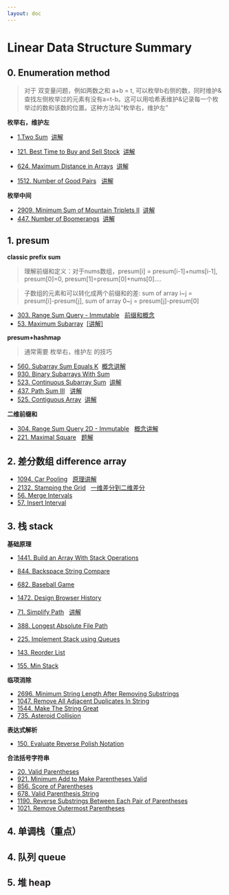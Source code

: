 ```yaml
---
layout: doc
---
```

# Linear Data Structure Summary

## 0. Enumeration method
>对于 双变量问题，例如两数之和 a+b = t, 可以枚举b右侧的数，同时维护&查找左侧枚举过的元素有没有a=t-b。这可以用哈希表维护&记录每一个枚举过的数和该数的位置。这种方法叫“枚举右，维护左”

**枚举右，维护左**

- [1.Two Sum](https://leetcode.com/problems/two-sum/description/)
&nbsp;[讲解](https://leetcode.cn/problems/two-sum/solutions/2326193/dong-hua-cong-liang-shu-zhi-he-zhong-wo-0yvmj)

- [121. Best Time to Buy and Sell Stock](https://leetcode.com/problems/best-time-to-buy-and-sell-stock/description/) 
 &nbsp;[讲解](https://leetcode.cn/problems/best-time-to-buy-and-sell-stock/solutions/2464650/mei-ju-mai-chu-jie-ge-wei-hu-mai-ru-de-z-02ud)

- [624. Maximum Distance in Arrays](https://leetcode.com/problems/maximum-distance-in-arrays/description/) 
 &nbsp;[讲解](https://leetcode.cn/problems/maximum-distance-in-arrays/solutions/3067679/mei-ju-you-wei-hu-zuo-pythonjavaccgojsru-wtgb)

- [1512. Number of Good Pairs](https://leetcode.com/problems/number-of-good-pairs/description/)
&nbsp; [讲解](https://leetcode.cn/problems/number-of-good-pairs/solutions/2974653/mei-ju-you-wei-hu-zuo-pythonjavaccgojsru-7u5v)

**枚举中间**
- [2909. Minimum Sum of Mountain Triplets II](https://leetcode.com/problems/minimum-sum-of-mountain-triplets-ii/description/)
&nbsp;[讲解](https://leetcode.cn/problems/minimum-sum-of-mountain-triplets-ii/solutions/2493548/mei-ju-numsj-qian-hou-zhui-fen-jie-pytho-tskf)
- [447. Number of Boomerangs](https://leetcode.com/problems/number-of-boomerangs/description/)
&nbsp;[讲解](https://leetcode.cn/problems/number-of-boomerangs/solutions/2595488/jian-ji-xie-fa-fu-xiang-si-ti-mu-pythonj-39p8)

## 1. presum
**classic prefix sum**
>理解前缀和定义：对于nums数组，presum[i] = presum[i-1]+nums[i-1], presum[0]=0, presum[1]=presum[0]+nums[0]....

> 子数组的元素和可以转化成两个前缀和的差: sum of array i~j = presum[i]-presum[j],  sum of array 0~j = presum[j]-presum[0] 

- [303. Range Sum Query - Immutable](https://leetcode.com/problems/range-sum-query-immutable/description/)
&nbsp; [前缀和概念](https://leetcode.cn/problems/range-sum-query-immutable/solutions/2693498/qian-zhui-he-ji-qi-kuo-zhan-fu-ti-dan-py-vaar)
- [53. Maximum Subarray](https://leetcode.com/problems/maximum-subarray/description/)
&nbsp;[[讲解]](https://leetcode.cn/problems/maximum-subarray/solutions/2533977/qian-zhui-he-zuo-fa-ben-zhi-shi-mai-mai-abu71)

**presum+hashmap**
>通常需要 枚举右，维护左 的技巧
- [560. Subarray Sum Equals K](https://leetcode.com/problems/subarray-sum-equals-k/description/)
&nbsp;[概念讲解](https://leetcode.cn/problems/subarray-sum-equals-k/solutions/2781031/qian-zhui-he-ha-xi-biao-cong-liang-ci-bi-4mwr/)
- [930. Binary Subarrays With Sum](https://leetcode.com/problems/binary-subarrays-with-sum/description/)
- [523. Continuous Subarray Sum](https://leetcode.com/problems/continuous-subarray-sum/description/)
&nbsp;[讲解](https://leetcode.cn/problems/continuous-subarray-sum/solutions/3600092/ling-shen-ke-hou-qian-zhui-he-ha-xi-by-z-u8v9)
- [437. Path Sum III](https://leetcode.com/problems/path-sum-iii/description/)
&nbsp; [讲解](https://leetcode.cn/problems/path-sum-iii/solutions/2784856/zuo-fa-he-560-ti-shi-yi-yang-de-pythonja-fmzo)
- [525. Contiguous Array](https://leetcode.com/problems/contiguous-array/description/)
&nbsp;[讲解](https://leetcode.cn/problems/contiguous-array/solutions/3146886/ling-shen-ti-dan-shi-yao-qiu-jie-he-wei-45hva)

**二维前缀和**
- [304. Range Sum Query 2D - Immutable](https://leetcode.com/problems/range-sum-qguery-2d-immutable/description/)
&nbsp; [概念讲解](https://leetcode.cn/problems/range-sum-query-2d-immutable/solutions/2667331/tu-jie-yi-zhang-tu-miao-dong-er-wei-qian-84qp)
- [221. Maximal Square](https://leetcode.com/problems/maximal-square/description/)
&nbsp; [题解](https://leetcode.cn/problems/maximal-square/solutions/3043980/ling-shen-ti-dan-chang-yong-shu-ju-jie-g-47bn)

## 2. 差分数组 difference array

- [1094. Car Pooling](https://leetcode.com/problems/car-pooling/description/)
&nbsp; [原理讲解](https://leetcode.cn/problems/car-pooling/solutions/2550264/suan-fa-xiao-ke-tang-chai-fen-shu-zu-fu-9d4ra/)
- [2132. Stamping the Grid](https://leetcode.com/problems/stamping-the-grid/description/)
&nbsp; [一维差分到二维差分](https://leetcode.cn/problems/stamping-the-grid/solutions/1199642/wu-nao-zuo-fa-er-wei-qian-zhui-he-er-wei-zwiu)
- [56. Merge Intervals](https://leetcode.com/problems/merge-intervals/description/)
- [57. Insert Interval](https://leetcode.com/problems/insert-interval/)

## 3. 栈 stack
**基础原理**
- [1441. Build an Array With Stack Operations](https://leetcode.com/problems/build-an-array-with-stack-operations/description/)
- [844. Backspace String Compare](https://leetcode.com/problems/backspace-string-compare/description/)
- [682. Baseball Game](https://leetcode.com/problems/baseball-game/description/)
- [1472. Design Browser History](https://leetcode.com/problems/design-browser-history/description/)
- [71. Simplify Path](https://leetcode.com/problems/simplify-path/description/)
&nbsp; [讲解](https://leetcode.cn/problems/simplify-path/solutions/3042801/zhan-mo-ni-pythonjavacgojsrust-by-endles-y4bc)
- [388. Longest Absolute File Path](https://leetcode.com/problems/valid-parentheses/description/)
- [225. Implement Stack using Queues](https://leetcode.com/problems/implement-stack-using-queues/description/)
- [143. Reorder List](https://leetcode.com/problems/reorder-list/description/)

- [155. Min Stack](https://leetcode.com/problems/min-stack/)

**临项消除**
- [2696. Minimum String Length After Removing Substrings](https://leetcode.com/problems/minimum-string-length-after-removing-substrings/description/)
- [1047. Remove All Adjacent Duplicates In String](https://leetcode.com/problems/remove-all-adjacent-duplicates-in-string/description/)
- [1544. Make The String Great](https://leetcode.com/problems/make-the-string-great/description/)
- [735. Asteroid Collision](https://leetcode.com/problems/asteroid-collision/)

**表达式解析**
- [150. Evaluate Reverse Polish Notation](https://leetcode.com/problems/evaluate-reverse-polish-notation/description/)

**合法括号字符串**
- [20. Valid Parentheses](https://leetcode.com/problems/valid-parentheses/description/)
- [921. Minimum Add to Make Parentheses Valid](https://leetcode.com/problems/minimum-add-to-make-parentheses-valid/description/)
- [856. Score of Parentheses](https://leetcode.com/problems/score-of-parentheses/description/)
- [678. Valid Parenthesis String](https://leetcode.com/problems/valid-parenthesis-string/description/)
- [1190. Reverse Substrings Between Each Pair of Parentheses](https://leetcode.com/problems/reverse-substrings-between-each-pair-of-parentheses/description/)
- [1021. Remove Outermost Parentheses](https://leetcode.com/problems/remove-outermost-parentheses/description/)

## 4. 单调栈（重点）

## 4. 队列 queue
## 5. 堆 heap